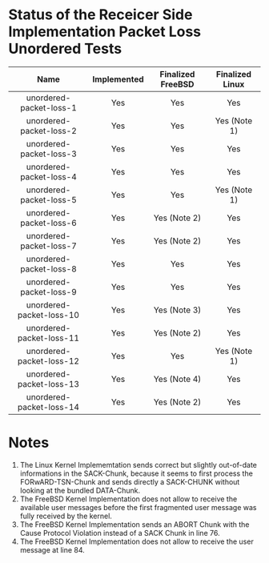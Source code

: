 # Status of the Receicer Side Implementation Packet Loss Unordered Tests

| Name                                           | Implemented   | Finalized FreeBSD   | Finalized Linux   |
| :--------------------------------------------: | :-----------: | :-----------------: | :---------------: |
| unordered-packet-loss-1                        | Yes           | Yes                 | Yes               |
| unordered-packet-loss-2                        | Yes           | Yes                 | Yes (Note 1)      |
| unordered-packet-loss-3                        | Yes           | Yes                 | Yes               |
| unordered-packet-loss-4                        | Yes           | Yes                 | Yes               |
| unordered-packet-loss-5                        | Yes           | Yes                 | Yes (Note 1)      |
| unordered-packet-loss-6                        | Yes           | Yes (Note 2)        | Yes               |
| unordered-packet-loss-7                        | Yes           | Yes (Note 2)        | Yes               |
| unordered-packet-loss-8                        | Yes           | Yes                 | Yes               |
| unordered-packet-loss-9                        | Yes           | Yes                 | Yes               |
| unordered-packet-loss-10                       | Yes           | Yes (Note 3)        | Yes               |
| unordered-packet-loss-11                       | Yes           | Yes (Note 2)        | Yes               |
| unordered-packet-loss-12                       | Yes           | Yes                 | Yes (Note 1)      |
| unordered-packet-loss-13                       | Yes           | Yes (Note 4)        | Yes               |
| unordered-packet-loss-14                       | Yes           | Yes (Note 2)        | Yes               |

# Notes
1. The Linux Kernel Implememtation sends correct but slightly out-of-date informations in the SACK-Chunk, because it seems
   to first process the FORwARD-TSN-Chunk and sends directly a SACK-CHUNK without looking at the bundled DATA-Chunk.
2. The FreeBSD Kernel Implementation does not allow to receive the available user messages before the first fragmented user message was 
   fully received by the kernel.
3. The FreeBSD Kernel Implementation sends an ABORT Chunk with the Cause Protocol Violation instead of a SACK Chunk in line 76.
4. The FreeBSD Kernel Implementation does not allow to receive the user message at line 84.
